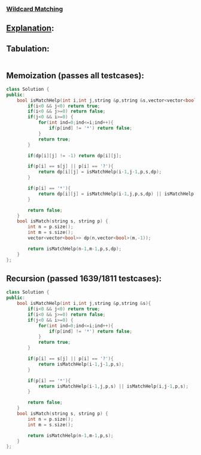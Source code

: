 ### [Wildcard Matching](https://leetcode.com/problems/wildcard-matching/description/)

## [Explanation](https://takeuforward.org/data-structure/wildcard-matching-dp-34/):

## Tabulation:
```cpp

```

## Memoization (passes all testcases):
```cpp
class Solution {
public:
    bool isMatchHelp(int i,int j,string &p,string &s,vector<vector<bool>> &dp){
        if(i<0 && j<0) return true;
        if(i<0 && j>=0) return false;
        if(j<0 && i>=0) {
            for(int ind=0;ind<=i;ind++){
                if(p[ind] != '*') return false;
            }
            return true;
        }

        if(dp[i][j] != -1) return dp[i][j];

        if(p[i] == s[j] || p[i] == '?'){
            return dp[i][j] = isMatchHelp(i-1,j-1,p,s,dp);
        }

        if(p[i] == '*'){
            return dp[i][j] = isMatchHelp(i-1,j,p,s,dp) || isMatchHelp(i,j-1,p,s,dp);
        }

        return false;
    }
    bool isMatch(string s, string p) {
        int n = p.size();
        int m = s.size();
        vector<vector<bool>> dp(n,vector<bool>(m,-1));

        return isMatchHelp(n-1,m-1,p,s,dp);
    }
};
```

## Recursion (passed 1639/1811 testcases):
```cpp
class Solution {
public:
    bool isMatchHelp(int i,int j,string &p,string &s){
        if(i<0 && j<0) return true;
        if(i<0 && j>=0) return false;
        if(j<0 && i>=0) {
            for(int ind=0;ind<=i;ind++){
                if(p[ind] != '*') return false;
            }
            return true;
        }

        if(p[i] == s[j] || p[i] == '?'){
            return isMatchHelp(i-1,j-1,p,s);
        }

        if(p[i] == '*'){
            return isMatchHelp(i-1,j,p,s) || isMatchHelp(i,j-1,p,s);
        }

        return false;
    }
    bool isMatch(string s, string p) {
        int n = p.size();
        int m = s.size();

        return isMatchHelp(n-1,m-1,p,s);
    }
};
```
